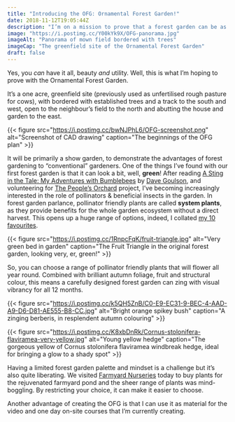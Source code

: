 ```yaml
---
title: "Introducing the OFG: Ornamental Forest Garden!"
date: 2018-11-12T19:05:44Z
description: "I’m on a mission to prove that a forest garden can be as aesthetically beautiful as it is productive, wildlife friendly & low maintenance."
image: "https://i.postimg.cc/Y00kYk9X/OFG-panorama.jpg"
imageAlt: "Panorama of mown field bordered with trees"
imageCap: "The greenfield site of the Ornamental Forest Garden"
draft: false
---
```


Yes, you _can_ have it all, beauty _and_ utility. Well, this is what I’m hoping to prove with the Ornamental Forest Garden. 

It’s a one acre, greenfield site (previously used as unfertilised rough pasture for cows), with bordered with established trees and a track to the south and west, open to the neighbour’s field to the north and abutting the house and garden to the east. 

{{< figure src="https://i.postimg.cc/bwNJPhL6/OFG-screenshot.png" alt="Screenshot of CAD drawing" caption="The beginnings of the OFG plan" >}}

It will be primarily a show garden, to demonstrate the advantages of forest gardening to “conventional” gardeners. One of the things I’ve found with our first forest garden is that it can look a bit, well, **green**! After reading [A Sting in the Tale: My Adventures with Bumblebees](https://www.theguardian.com/books/2014/apr/22/a-sting-in-the-tale-dave-goulson-review) by [Dave Goulson](https://twitter.com/DaveGoulson), and volunteering for [The People’s Orchard](http://www.stdogmaelsabbey.org.uk/peoplesorchard) project, I’ve becoming increasingly interested in the role of pollinators & beneficial insects in the garden. In forest garden parlance, pollinator friendly plants are called **system plants**, as they provide benefits for the whole garden ecosystem without a direct harvest. This opens up a huge range of options, indeed, I collated [my 10 favourites](https://www.forestgarden.wales/blog/top-10-bee-friendly-plants/).

{{< figure src="https://i.postimg.cc/1RnpcFqK/fruit-triangle.jpg" alt="Very green bed in garden" caption="The Fruit Triangle in the original forest garden, looking very, er, green!" >}}

So, you can choose a range of pollinator friendly plants that will flower all year round. Combined with brilliant autumn foliage, fruit and structural colour, this means a carefully designed forest garden can zing with visual vibrancy for all 12 months.

{{< figure src="https://i.postimg.cc/k5QH5ZnB/C0-E9-EC31-9-BEC-4-AAD-A9-D6-D81-AE555-B8-CC.jpg" alt="Bright orange spikey bush" caption="A zinging berberis, in resplendent autumn colouring" >}}

{{< figure src="https://i.postimg.cc/K8xbDnRk/Cornus-stolonifera-flaviramea-very-yellow.jpg" alt="Young yellow hedge" caption="The gorgeous yellow of Cornus stolonifera flaviramea windbreak hedge, ideal for bringing a glow to a shady spot" >}}

Having a limited forest garden palette and mindset is a challenge but it’s also quite liberating. We visited [Farmyard Nurseries](https://farmyardnurseries.co.uk) today to buy plants for the rejuvenated farmyard pond and the sheer range of plants was mind-boggling. By restricting your choice, it can make it easier to choose.

Another advantage of creating the OFG is that I can use it as material for the video and one day on-site courses that I’m currently creating.
